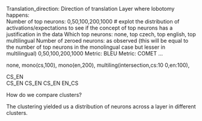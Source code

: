 Translation_direction: Direction of translation
Layer where lobotomy happens:  
Number of top neurons: 0,50,100,200,1000 # explot the distribution of activations/expectations to see if the concept of top neurons has a justification in the data
Which top neurons: none, top czech, top english, top multilingual 
Number of zeroed neurons: as observed (this will be equal to the number of top neurons in the monolingual case but lesser in multilingual) 0,50,100,200,1000
Metric: BLEU 
Metric: COMET 
...

none, mono(cs,100), mono(en,200), multiling(intersection,cs:10      0,en:100),  


CS_EN   
CS_EN
CS_EN
CS_EN
EN_CS




How do we compare clusters? 

The clustering yielded us a distribution of neurons across a layer in different clusters. 